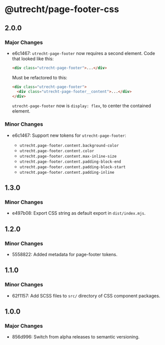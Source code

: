 # @utrecht/page-footer-css

## 2.0.0

### Major Changes

- e6c1467: `utrecht-page-footer` now requires a second element. Code that looked like this:

  ```html
  <div class="utrecht-page-footer">...</div>
  ```

  Must be refactored to this:

  ```html
  <div class="utrecht-page-footer">
    <div class="utrecht-page-footer__content">...</div>
  </div>
  ```

  `utrecht-page-footer` now is `display: flex`, to center the contained element.

### Minor Changes

- e6c1467: Support new tokens for `utrecht-page-footer`:

  - `utrecht.page-footer.content.background-color`
  - `utrecht.page-footer.content.color`
  - `utrecht.page-footer.content.max-inline-size`
  - `utrecht.page-footer.content.padding-block-end`
  - `utrecht.page-footer.content.padding-block-start`
  - `utrecht.page-footer.content.padding-inline`

## 1.3.0

### Minor Changes

- e497b08: Export CSS string as default export in `dist/index.mjs`.

## 1.2.0

### Minor Changes

- 5558822: Added metadata for page-footer tokens.

## 1.1.0

### Minor Changes

- 62f1157: Add SCSS files to `src/` directory of CSS component packages.

## 1.0.0

### Major Changes

- 856d996: Switch from alpha releases to semantic versioning.
